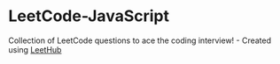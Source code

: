 # LeetCode-JavaScript

Collection of LeetCode questions to ace the coding interview! - Created using [LeetHub](https://github.com/QasimWani/LeetHub)
